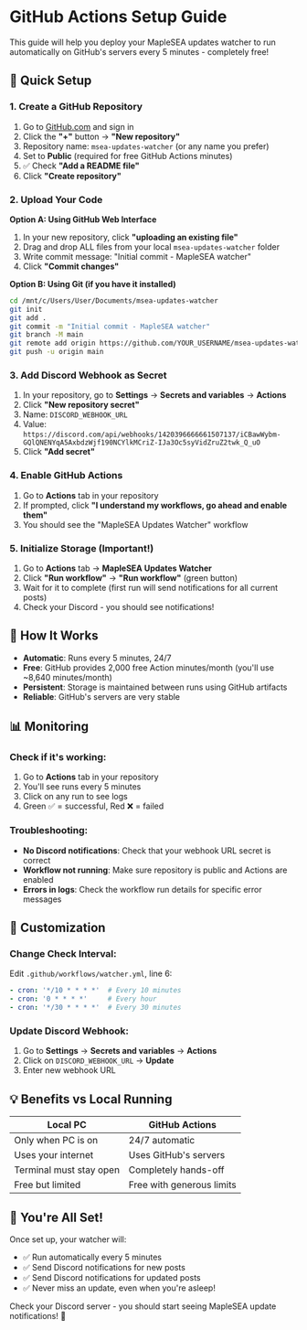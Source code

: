 # GitHub Actions Setup Guide

This guide will help you deploy your MapleSEA updates watcher to run automatically on GitHub's servers every 5 minutes - completely free!

## 🚀 Quick Setup

### 1. Create a GitHub Repository

1. Go to [GitHub.com](https://github.com) and sign in
2. Click the **"+"** button → **"New repository"**
3. Repository name: `msea-updates-watcher` (or any name you prefer)
4. Set to **Public** (required for free GitHub Actions minutes)
5. ✅ Check **"Add a README file"**
6. Click **"Create repository"**

### 2. Upload Your Code

**Option A: Using GitHub Web Interface**
1. In your new repository, click **"uploading an existing file"**
2. Drag and drop ALL files from your local `msea-updates-watcher` folder
3. Write commit message: "Initial commit - MapleSEA watcher"
4. Click **"Commit changes"**

**Option B: Using Git (if you have it installed)**
```bash
cd /mnt/c/Users/User/Documents/msea-updates-watcher
git init
git add .
git commit -m "Initial commit - MapleSEA watcher"
git branch -M main
git remote add origin https://github.com/YOUR_USERNAME/msea-updates-watcher.git
git push -u origin main
```

### 3. Add Discord Webhook as Secret

1. In your repository, go to **Settings** → **Secrets and variables** → **Actions**
2. Click **"New repository secret"**
3. Name: `DISCORD_WEBHOOK_URL`
4. Value: `https://discord.com/api/webhooks/1420396666661507137/iCBawWybm-GQlQNENYqA5AxbdzWjf190NCYlkMCriZ-IJa3Oc5syVidZruZ2twk_Q_uO`
5. Click **"Add secret"**

### 4. Enable GitHub Actions

1. Go to **Actions** tab in your repository
2. If prompted, click **"I understand my workflows, go ahead and enable them"**
3. You should see the "MapleSEA Updates Watcher" workflow

### 5. Initialize Storage (Important!)

1. Go to **Actions** tab → **MapleSEA Updates Watcher**
2. Click **"Run workflow"** → **"Run workflow"** (green button)
3. Wait for it to complete (first run will send notifications for all current posts)
4. Check your Discord - you should see notifications!

## 🎯 How It Works

- **Automatic**: Runs every 5 minutes, 24/7
- **Free**: GitHub provides 2,000 free Action minutes/month (you'll use ~8,640 minutes/month)
- **Persistent**: Storage is maintained between runs using GitHub artifacts
- **Reliable**: GitHub's servers are very stable

## 📊 Monitoring

### Check if it's working:
1. Go to **Actions** tab in your repository
2. You'll see runs every 5 minutes
3. Click on any run to see logs
4. Green ✅ = successful, Red ❌ = failed

### Troubleshooting:
- **No Discord notifications**: Check that your webhook URL secret is correct
- **Workflow not running**: Make sure repository is public and Actions are enabled
- **Errors in logs**: Check the workflow run details for specific error messages

## 🔧 Customization

### Change Check Interval:
Edit `.github/workflows/watcher.yml`, line 6:
```yaml
- cron: '*/10 * * * *'  # Every 10 minutes
- cron: '0 * * * *'     # Every hour
- cron: '*/30 * * * *'  # Every 30 minutes
```

### Update Discord Webhook:
1. Go to **Settings** → **Secrets and variables** → **Actions**
2. Click on `DISCORD_WEBHOOK_URL` → **Update**
3. Enter new webhook URL

## 💡 Benefits vs Local Running

| Local PC | GitHub Actions |
|----------|----------------|
| Only when PC is on | 24/7 automatic |
| Uses your internet | Uses GitHub's servers |
| Terminal must stay open | Completely hands-off |
| Free but limited | Free with generous limits |

## 🎉 You're All Set!

Once set up, your watcher will:
- ✅ Run automatically every 5 minutes
- ✅ Send Discord notifications for new posts
- ✅ Send Discord notifications for updated posts
- ✅ Never miss an update, even when you're asleep!

Check your Discord server - you should start seeing MapleSEA update notifications! 🍁